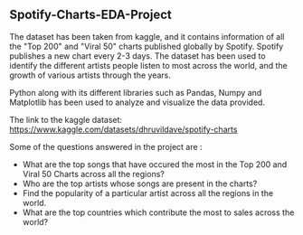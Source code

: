 ## Spotify-Charts-EDA-Project

The dataset has been taken from kaggle, and it contains information of all the "Top 200" and "Viral 50" charts published globally by Spotify. Spotify publishes a new chart every 2-3 days. The dataset has been used to identify the different artists people listen to most across the world, and the growth of various artists through the years.

Python along with its different libraries such as Pandas, Numpy and Matplotlib has been used to analyze and visualize the data provided. 

The link to the kaggle dataset: https://www.kaggle.com/datasets/dhruvildave/spotify-charts

Some of the questions answered in the project are :
- What are the top songs that have occured the most in the Top 200 and Viral 50 Charts across all the regions?
- Who are the top artists whose songs are present in the charts?
- Find the popularity of a particular artist across all the regions in the world.
- What are the top countries which contribute the most to sales across the world?

